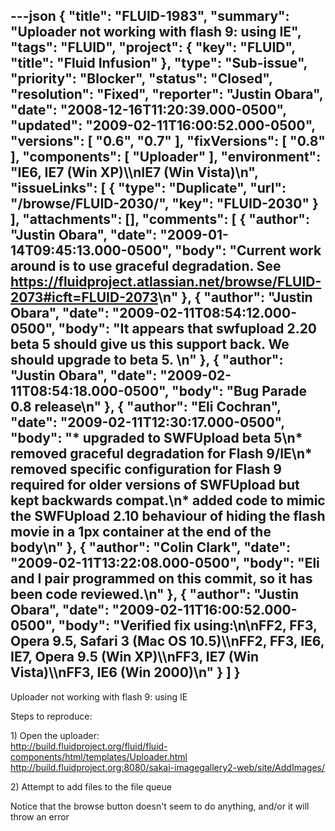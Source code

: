 ---json
{
  "title": "FLUID-1983",
  "summary": "Uploader not working with flash 9: using IE",
  "tags": "FLUID",
  "project": {
    "key": "FLUID",
    "title": "Fluid Infusion"
  },
  "type": "Sub-issue",
  "priority": "Blocker",
  "status": "Closed",
  "resolution": "Fixed",
  "reporter": "Justin Obara",
  "date": "2008-12-16T11:20:39.000-0500",
  "updated": "2009-02-11T16:00:52.000-0500",
  "versions": [
    "0.6",
    "0.7"
  ],
  "fixVersions": [
    "0.8"
  ],
  "components": [
    "Uploader"
  ],
  "environment": "IE6, IE7 (Win XP)\\\nIE7 (Win Vista)\n",
  "issueLinks": [
    {
      "type": "Duplicate",
      "url": "/browse/FLUID-2030/",
      "key": "FLUID-2030"
    }
  ],
  "attachments": [],
  "comments": [
    {
      "author": "Justin Obara",
      "date": "2009-01-14T09:45:13.000-0500",
      "body": "Current work around is to use graceful degradation. See <https://fluidproject.atlassian.net/browse/FLUID-2073#icft=FLUID-2073>\n"
    },
    {
      "author": "Justin Obara",
      "date": "2009-02-11T08:54:12.000-0500",
      "body": "It appears that swfupload 2.20 beta 5 should give us this support back. We should upgrade to beta 5.&#x20;\n"
    },
    {
      "author": "Justin Obara",
      "date": "2009-02-11T08:54:18.000-0500",
      "body": "Bug Parade 0.8 release\n"
    },
    {
      "author": "Eli Cochran",
      "date": "2009-02-11T12:30:17.000-0500",
      "body": "* upgraded to SWFUpload beta 5\n* removed graceful degradation for Flash 9/IE\n* removed specific configuration for Flash 9 required for older versions of SWFUpload but kept backwards compat.\n* added code to mimic the SWFUpload 2.10 behaviour of hiding the flash movie in a 1px container at the end of the body\n"
    },
    {
      "author": "Colin Clark",
      "date": "2009-02-11T13:22:08.000-0500",
      "body": "Eli and I pair programmed on this commit, so it has been code reviewed.\n"
    },
    {
      "author": "Justin Obara",
      "date": "2009-02-11T16:00:52.000-0500",
      "body": "Verified fix using:\n\nFF2, FF3, Opera 9.5, Safari 3 (Mac OS 10.5)\\\nFF2, FF3, IE6, IE7, Opera 9.5 (Win XP)\\\nFF3, IE7 (Win Vista)\\\nFF3, IE6 (Win 2000)\n"
    }
  ]
}
---
Uploader not working with flash 9: using IE&#x20;

Steps to reproduce:

1\) Open the uploader:\
<http://build.fluidproject.org/fluid/fluid-components/html/templates/Uploader.html>\
<http://build.fluidproject.org:8080/sakai-imagegallery2-web/site/AddImages/>

2\) Attempt to add files to the file queue

Notice that the browse button doesn't seem to do anything, and/or it will throw an error

        
